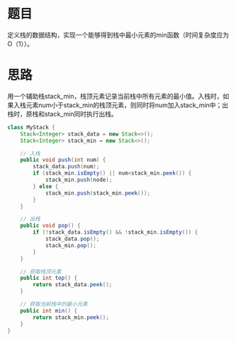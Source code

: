 # 题目

定义栈的数据结构，实现一个能够得到栈中最小元素的min函数（时间复杂度应为O（1））。

# 思路

用一个辅助栈stack_min，栈顶元素记录当前栈中所有元素的最小值。入栈时，如果入栈元素num小于stack_min的栈顶元素，则同时将num加入stack_min中；出栈时，原栈和stack_min同时执行出栈。

```java
class MyStack {
    Stack<Integer> stack_data = new Stack<>();
    Stack<Integer> stack_min = new Stack<>();

    // 入栈
    public void push(int num) {
        stack_data.push(num);
        if (stack_min.isEmpty() || num<stack_min.peek()) {
            stack_min.push(node);
        } else {
            stack_min.push(stack_min.peek());
        }
    }

    // 出栈
    public void pop() {
        if (!stack_data.isEmpty() && !stack_min.isEmpty()) {
            stack_data.pop();
            stack_min.pop();
        }
    }

    // 获取栈顶元素
    public int top() {
        return stack_data.peek();
    }

    // 获取当前栈中的最小元素
    public int min() {
        return stack_min.peek();
    }
}
```


